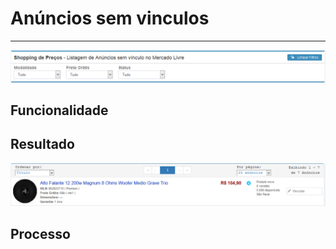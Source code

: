 # Anúncios sem vinculos

---

![](/assets/anunciosSemVinculo01.png)

## Funcionalidade

## Resultado

![](/assets/anunciosSemVinculo02.png)

## Processo